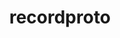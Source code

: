 ---
title: "recordproto"
layout: cache
categories: [package, develop-2025-01-19]
meta: {"versions": ["1.14.2"], "compilers": ["gcc@=11.4.0"], "oss": ["ubuntu22.04"], "platforms": ["linux"], "targets": ["x86_64_v3"], "stacks": ["e4s", "root"], "num_specs": 1, "num_specs_by_stack": {"e4s": 1, "root": 1}}
spec_details: [{"hash": "47jtpomkyzdru6wrdkxkcvko2ja2evza", "compiler": "gcc@=11.4.0", "versions": ["1.14.2"], "os": "ubuntu22.04", "platform": "linux", "target": "x86_64_v3", "variants": ["build_system=autotools"], "stacks": ["e4s", "root"], "size": "-", "tarball": "https://binaries.spack.io/develop-2025-01-19/build_cache/linux-ubuntu22.04-x86_64_v3/gcc-11.4.0/recordproto-1.14.2/linux-ubuntu22.04-x86_64_v3-gcc-11.4.0-recordproto-1.14.2-47jtpomkyzdru6wrdkxkcvko2ja2evza.spack"}]
---